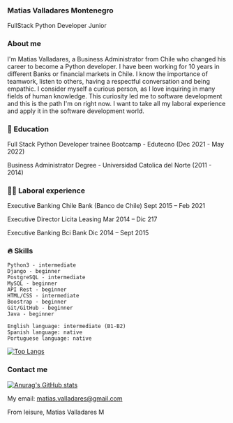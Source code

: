 

### Matias Valladares Montenegro
FullStack Python Developer Junior

### About me

I'm Matias Valladares, a Business Administrator from Chile who changed his career to become a Python developer.
I have been working for 10 years in different Banks or financial markets in Chile. I know the importance of teamwork, listen to others, having a respectful conversation and being empathic.
I consider myself a curious person, as I love inquiring in many fields of human knowledge. This curiosity led me to software development and this is the path I'm on right now. I want to take all my laboral experience and apply it in the software development world.

### 👨 Education

Full Stack Python Developer trainee Bootcamp - Edutecno
(Dec 2021 - May 2022)

Business Administrator Degree - Universidad Catolica del Norte
(2011 - 2014)

### :man_office_worker: Laboral experience

Executive Banking
Chile Bank (Banco de Chile)
Sept 2015 – Feb 2021


Executive Director
Licita Leasing
Mar 2014 – Dic 217


Executive Banking
Bci Bank
Dic 2014 – Sept 2015

### :fire: Skills

    Python3 - intermediate
    Django - beginner
    PostgreSQL - intermediate
    MySQL - beginner
    API Rest - beginner
    HTML/CSS - intermediate
    Boostrap - beginner
    Git/GitHub - beginner
    Java - beginner

    English language: intermediate (B1-B2)
    Spanish language: native
    Portuguese language: native
   
[![Top Langs](https://github-readme-stats.vercel.app/api/top-langs/?username=sirmvm)](https://github.com/anuraghazra/github-readme-stats)

### Contact me
[![Anurag's GitHub stats](https://github-readme-stats.vercel.app/api?username=sirmvm)](https://github.com/anuraghazra/github-readme-stats)


My email: matias.valladares@gmail.com

From leisure, Matias Valladares M

